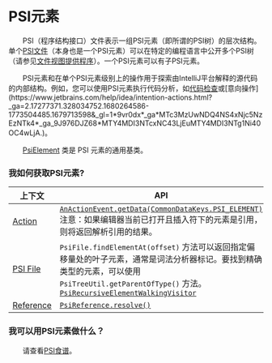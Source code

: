 # PSI元素

&emsp;&emsp;PSI（程序结构接口）文件表示一组PSI元素（即所谓的PSI树）的层次结构。单个[PSI文件](https://plugins.jetbrains.com/docs/intellij/psi-files.html)（本身也是一个PSI元素）可以在特定的编程语言中公开多个PSI树（请参见[文件视图提供程序](https://plugins.jetbrains.com/docs/intellij/file-view-providers.html)）。一个PSI元素可以有子PSI元素。

&emsp;&emsp;PSI元素和在单个PSI元素级别上的操作用于探索由IntelliJ平台解释的源代码的内部结构。例如，您可以使用PSI元素执行代码分析，如[代码检查](https://www.jetbrains.com/help/idea/code-inspection.html?_ga=2.218447899.328034752.1680264586-1773504485.1679713598&_gl=1*18qgy31*_ga*MTc3MzUwNDQ4NS4xNjc5NzEzNTk4*_ga_9J976DJZ68*MTY4MDI3NTcxNC43LjEuMTY4MDI3NTczOS4zNS4wLjA.)或[意向操作](https://www.jetbrains.com/help/idea/intention-actions.html?_ga=2.17277371.328034752.1680264586-1773504485.1679713598&_gl=1*9vr0dx*_ga*MTc3MzUwNDQ4NS4xNjc5NzEzNTk4*_ga_9J976DJZ68*MTY4MDI3NTcxNC43LjEuMTY4MDI3NTg1Ni40OC4wLjA.)。

&emsp;&emsp;[PsiElement](https://github.com/JetBrains/intellij-community/blob/idea/231.8109.175/platform/core-api/src/com/intellij/psi/PsiElement.java) 类是 PSI 元素的通用基类。

### 我如何获取PSI元素?

| 上下文                                                       | API                                                          |
| ------------------------------------------------------------ | ------------------------------------------------------------ |
| [Action](https://plugins.jetbrains.com/docs/intellij/basic-action-system.html) | [`AnActionEvent.getData(CommonDataKeys.PSI_ELEMENT)`](https://github.com/JetBrains/intellij-community/tree/idea/231.8109.175/platform/editor-ui-api/src/com/intellij/openapi/actionSystem/AnActionEvent.java)<br />注意：如果编辑器当前已打开且插入符下的元素是引用，则将返回解析引用的结果。 |
| [PSI File](https://plugins.jetbrains.com/docs/intellij/psi-files.html) | `PsiFile.findElementAt(offset)` 方法可以返回指定偏移量处的叶子元素，通常是词法分析器标记。要找到精确类型的元素，可以使用 `PsiTreeUtil.getParentOfType()` 方法。<br />[`PsiRecursiveElementWalkingVisitor`](https://github.com/JetBrains/intellij-community/tree/idea/231.8109.175/platform/core-api/src/com/intellij/psi/PsiRecursiveElementWalkingVisitor.java) |
| [Reference](https://plugins.jetbrains.com/docs/intellij/psi-references.html) | [`PsiReference.resolve()`](https://github.com/JetBrains/intellij-community/tree/idea/231.8109.175/platform/core-api/src/com/intellij/psi/PsiReference.java) |

### 我可以用PSI元素做什么？

&emsp;&emsp;请查看[PSI食谱](https://plugins.jetbrains.com/docs/intellij/psi-cookbook.html)。